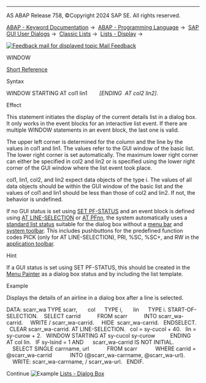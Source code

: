   

* * *

AS ABAP Release 758, ©Copyright 2024 SAP SE. All rights reserved.

[ABAP - Keyword Documentation](https://help.sap.com/doc/abapdocu_latest_index_htm/latest/en-US/abenabap.htm) →  [ABAP - Programming Language](https://help.sap.com/doc/abapdocu_latest_index_htm/latest/en-US/abenabap_reference.htm) →  [SAP GUI User Dialogs](https://help.sap.com/doc/abapdocu_latest_index_htm/latest/en-US/abenabap_screens.htm) →  [Classic Lists](https://help.sap.com/doc/abapdocu_latest_index_htm/latest/en-US/abenabap_dynpro_list.htm) →  [Lists - Display](https://help.sap.com/doc/abapdocu_latest_index_htm/latest/en-US/abenlists_displayed.htm) → 

 [![](Mail.gif?object=Mail.gif "Feedback mail for displayed topic") Mail Feedback](mailto:f1_help@sap.com?subject=Feedback%20on%20ABAP%20Documentation&body=Document:%20WINDOW%2C%20ABAPWINDOW%2C%20758%0D%0A%0D%0AError:%0D%0A%0D%0A%0D%0A%0D%0ASuggestion%20for%20improvement:)

WINDOW

[Short Reference](https://help.sap.com/doc/abapdocu_latest_index_htm/latest/en-US/abapwindow_shortref.htm)

Syntax

WINDOW STARTING AT col1 lin1
       *\[*ENDING  AT col2 lin2*\]*.

Effect

This statement initiates the display of the current details list in a dialog box. It only works in the event blocks for an interactive list event. If there are multiple WINDOW statements in an event block, the last one is valid.

The upper left corner is determined for the column and the line by the values in col1 and lin1. The values refer to the GUI window of the basic list. The lower right corner is set automatically. The maximum lower right corner can either be specified in col2 and lin2 or is specified using the lower right corner of the GUI window where the list event took place.

col1, lin1, col2, and lin2 expect data objects of the type i. The values of all data objects should be within the GUI window of the basic list and the values of col1 and lin1 should be less than those of col2 and lin2. If not, the behavior is undefined.

If no GUI status is set using [SET PF-STATUS](https://help.sap.com/doc/abapdocu_latest_index_htm/latest/en-US/abapset_pf-status_list.htm) and an event block is defined using [AT LINE-SELECTION](https://help.sap.com/doc/abapdocu_latest_index_htm/latest/en-US/abapat_line-selection.htm) or [AT PFnn](https://help.sap.com/doc/abapdocu_latest_index_htm/latest/en-US/abapat_pfnn.htm), the system automatically uses a [standard list status](https://help.sap.com/doc/abapdocu_latest_index_htm/latest/en-US/abenstandard_list_status_glosry.htm "Glossary Entry") suitable for the dialog box without a [menu bar](https://help.sap.com/doc/abapdocu_latest_index_htm/latest/en-US/abenmenu_bar_glosry.htm "Glossary Entry") and [system toolbar](https://help.sap.com/doc/abapdocu_latest_index_htm/latest/en-US/abenstandard_toolbar_glosry.htm "Glossary Entry"). This includes pushbuttons for the predefined function codes PICK (only for AT LINE-SELECTION), PRI, %SC, %SC+, and RW in the [application toolbar](https://help.sap.com/doc/abapdocu_latest_index_htm/latest/en-US/abenapplication_toolbar_glosry.htm "Glossary Entry").

Hint

If a GUI status is set using SET PF-STATUS, this should be created in the [Menu Painter](https://help.sap.com/doc/abapdocu_latest_index_htm/latest/en-US/abenmenu_painter_glosry.htm "Glossary Entry") as a dialog box status and by including the list template.

Example

Displays the details of an airline in a dialog box after a line is selected.

DATA: scarr\_wa TYPE scarr,
      col      TYPE i,
      lin      TYPE i.
START-OF-SELECTION.
   SELECT carrid
          FROM scarr
          INTO scarr\_wa-carrid.
    WRITE / scarr\_wa-carrid.
    HIDE  scarr\_wa-carrid.
  ENDSELECT.
  CLEAR scarr\_wa-carrid.
AT LINE-SELECTION.
  col = sy-cucol + 40.
  lin = sy-curow + 2.
  WINDOW STARTING AT sy-cucol sy-curow
         ENDING   AT col lin.
  IF sy-lsind = 1 AND
     scarr\_wa-carrid IS NOT INITIAL.
    SELECT SINGLE carrname, url
           FROM scarr
           WHERE carrid = @scarr\_wa-carrid
           INTO (@scarr\_wa-carrname, @scarr\_wa-url).
    WRITE: scarr\_wa-carrname, / scarr\_wa-url.
  ENDIF.

Continue
![Example](exa.gif "Example") [Lists - Dialog Box](https://help.sap.com/doc/abapdocu_latest_index_htm/latest/en-US/abenlist_window_abexa.htm)